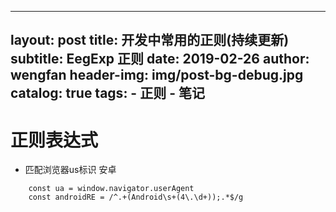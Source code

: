 
---
layout:     post
title:      开发中常用的正则(持续更新)
subtitle:   EegExp 正则
date:       2019-02-26
author:     wengfan
header-img: img/post-bg-debug.jpg
catalog: true
tags:
    - 正则
    - 笔记
---
# 正则表达式
- 匹配浏览器us标识 安卓
``` 
    const ua = window.navigator.userAgent
    const androidRE = /^.+(Android\s+(4\.\d+));.*$/g
```
